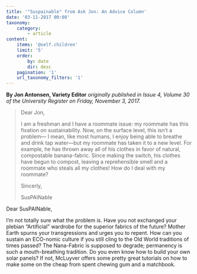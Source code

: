 ```yaml
---
title: '"Suspainable" from Ask Jon: An Advice Column'
date: '03-11-2017 00:00'
taxonomy:
    category:
        - article
content:
    items: '@self.children'
    limit: '5'
    order:
        by: date
        dir: desc
    pagination: '1'
    url_taxonomy_filters: '1'
---
```


**By Jon Antonsen, Variety Editor** _originally published in Issue 4, Volume 30 of the University Register on Friday, November 3, 2017._

> Dear Jon,
> 
> I am a freshman and I have a roommate issue: my roommate has this fixation on sustainability. Now, on the surface level, this isn’t a problem— I mean, like most humans, I enjoy being able to breathe and drink tap water—but my roommate has taken it to a new level. For example, he has thrown away all of his clothes in favor of natural, compostable banana-fabric. Since making the switch, his clothes have begun to compost, leaving a reprehensible smell and a roommate who steals all my clothes! How do I deal with my roommate? 
> 
> Sincerly,
> 
> SusPAINable
> 
Dear SusPAINable, 
 
I’m not totally sure what the problem is. Have you not exchanged your plebian “Artificial” wardrobe for the superior fabrics of the future? Mother Earth spurns your transgressions and urges you to repent. How can you sustain an ECO-nomic culture if you still cling to the Old World traditions of times passed? The Nana-Fabric is supposed to degrade; permanency is such a mouth-breathing tradition. Do you even know how to build your own solar panels? If not, McLuyver offers some pretty great tutorials on how to make some on the cheap from spent chewing gum and a matchbook.
